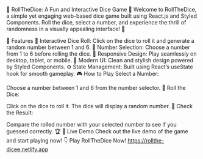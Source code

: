 🎲 RollTheDice: A Fun and Interactive Dice Game 🎲
Welcome to RollTheDice, a simple yet engaging web-based dice game built using React.js and Styled Components. Roll the dice, select a number, and experience the thrill of randomness in a visually appealing interface! 🚀

🌟 Features
🎲 Interactive Dice Roll: Click on the dice to roll it and generate a random number between 1 and 6.
🔢 Number Selection: Choose a number from 1 to 6 before rolling the dice.
📱 Responsive Design: Play seamlessly on desktop, tablet, or mobile.
🎨 Modern UI: Clean and stylish design powered by Styled Components.
⚙️ State Management: Built using React’s useState hook for smooth gameplay.
🎮 How to Play
Select a Number:

Choose a number between 1 and 6 from the number selector. 🎯
Roll the Dice:

Click on the dice to roll it. The dice will display a random number. 🎲
Check the Result:

Compare the rolled number with your selected number to see if you guessed correctly. 🏆
🚀 Live Demo
Check out the live demo of the game and start playing now! 👇
Play RollTheDice Now! https://rollthe-dicee.netlify.app
